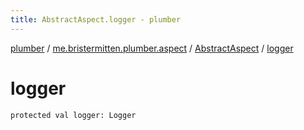 ```yaml
---
title: AbstractAspect.logger - plumber
---
```


[plumber](../../index.html) / [me.bristermitten.plumber.aspect](../index.html) / [AbstractAspect](index.html) / [logger](./logger.html)

# logger

`protected val logger: Logger`